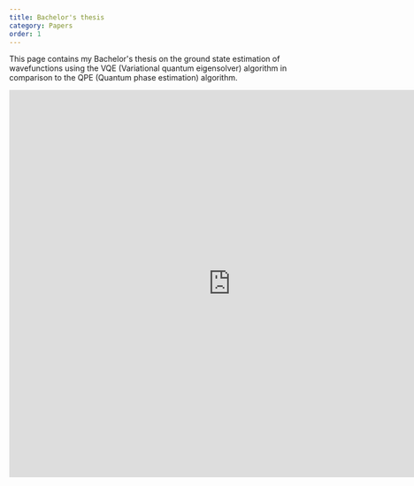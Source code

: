 ```yaml
---
title: Bachelor's thesis
category: Papers
order: 1
---
```


This page contains my Bachelor's thesis on the ground state estimation of wavefunctions using the VQE (Variational quantum eigensolver) algorithm in comparison to the QPE (Quantum phase estimation) algorithm. 

<!-- As per https://stackoverflow.com/questions/291813/recommended-way-to-embed-pdf-in-html 
<object data="https://docs.google.com/gview?url=https://ChristophMoserGreil.github.io/paper_ressources/Bachelor_Thesis.pdf"         type="application/pdf" width="750px" height="750px">
    <embed src="https://docs.google.com/gview?url=https://ChristophMoserGreil.github.io/paper_ressources/Bachelor_Thesis.pdf" type="application/pdf">
        <p>This browser does not support PDFs. Please download the PDF to view it: <a href="https://docs.google.com/gview?url=https://ChristophMoserGreil.github.io/paper_ressources/Bachelor_Thesis.pdf">Download PDF</a>.</p>
    </embed>
</object>
-->


<iframe src="https://drive.google.com/viewerng/
viewer?embedded=true&url=https://ChristophMoserGreil.github.io/paper_ressources/Bachelor_Thesis.pdf" style="width:800px; height:700px;" frameborder="0"></iframe>
